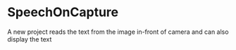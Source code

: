 # SpeechOnCapture
A new project reads the text from the image in-front of camera and can also display the text
